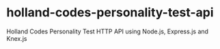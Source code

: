 # holland-codes-personality-test-api
Holland Codes Personality Test HTTP API using Node.js, Express.js and Knex.js
